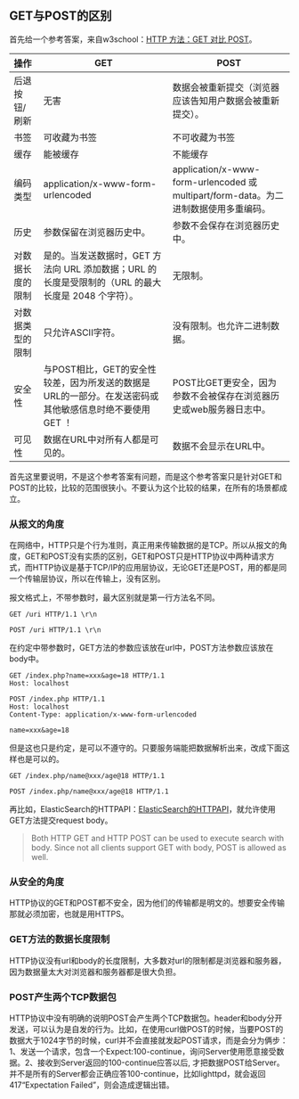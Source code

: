 ## GET与POST的区别

首先给一个参考答案，来自w3school：[HTTP 方法：GET 对比 POST](https://www.w3school.com.cn/tags/html_ref_httpmethods.asp)。

| 操作             | GET                                                          | POST                                                         |
| :--------------- | ------------------------------------------------------------ | ------------------------------------------------------------ |
| 后退按钮/刷新    | 无害                                                         | 数据会被重新提交（浏览器应该告知用户数据会被重新提交）。     |
| 书签             | 可收藏为书签                                                 | 不可收藏为书签                                               |
| 缓存             | 能被缓存                                                     | 不能缓存                                                     |
| 编码类型         | application/x-www-form-urlencoded                            | application/x-www-form-urlencoded 或 multipart/form-data。为二进制数据使用多重编码。 |
| 历史             | 参数保留在浏览器历史中。                                     | 参数不会保存在浏览器历史中。                                 |
| 对数据长度的限制 | 是的。当发送数据时，GET 方法向 URL 添加数据；URL 的长度是受限制的（URL 的最大长度是 2048 个字符）。 | 无限制。                                                     |
| 对数据类型的限制 | 只允许ASCII字符。                                            | 没有限制。也允许二进制数据。                                 |
| 安全性           | 与POST相比，GET的安全性较差，因为所发送的数据是URL的一部分。在发送密码或其他敏感信息时绝不要使用GET ！ | POST比GET更安全，因为参数不会被保存在浏览器历史或web服务器日志中。 |
| 可见性           | 数据在URL中对所有人都是可见的。                              | 数据不会显示在URL中。                                        |

首先这里要说明，不是这个参考答案有问题，而是这个参考答案只是针对GET和POST的比较，比较的范围很狭小。不要认为这个比较的结果，在所有的场景都成立。

### 从报文的角度

在网络中，HTTP只是个行为准则，真正用来传输数据的是TCP。所以从报文的角度，GET和POST没有实质的区别，GET和POST只是HTTP协议中两种请求方式，而HTTP协议是基于TCP/IP的应用层协议，无论GET还是POST，用的都是同一个传输层协议，所以在传输上，没有区别。

报文格式上，不带参数时，最大区别就是第一行方法名不同。

```http
GET /uri HTTP/1.1 \r\n
```

```http
POST /uri HTTP/1.1 \r\n
```

在约定中带参数时，GET方法的参数应该放在url中，POST方法参数应该放在body中。

```http
GET /index.php?name=xxx&age=18 HTTP/1.1
Host: localhost
```

```http
POST /index.php HTTP/1.1
Host: localhost
Content-Type: application/x-www-form-urlencoded

name=xxx&age=18
```

但是这也只是约定，是可以不遵守的。只要服务端能把数据解析出来，改成下面这样也是可以的。

```http
GET /index.php/name@xxx/age@18 HTTP/1.1
```

```http
POST /index.php/name@xxx/age@18 HTTP/1.1
```

再比如，ElasticSearch的HTTPAPI：[ElasticSearch的HTTPAPI](https://www.elastic.co/guide/en/elasticsearch/reference/current/search-request-body.html)，就允许使用GET方法提交request body。

> Both HTTP GET and HTTP POST can be used to execute search with body. Since not all clients support GET with body, POST is allowed as well.

### 从安全的角度

HTTP协议的GET和POST都不安全，因为他们的传输都是明文的。想要安全传输那就必须加密，也就是用HTTPS。

### GET方法的数据长度限制

HTTP协议没有url和body的长度限制，大多数对url的限制都是浏览器和服务器，因为数据量太大对浏览器和服务器都是很大负担。

### POST产生两个TCP数据包

HTTP协议中没有明确的说明POST会产生两个TCP数据包。header和body分开发送，可以认为是自发的行为。比如，在使用curl做POST的时候，当要POST的数据大于1024字节的时候，curl并不会直接就发起POST请求，而是会分为俩步：1、发送一个请求，包含一个Expect:100-continue，询问Server使用愿意接受数据。2、接收到Server返回的100-continue应答以后, 才把数据POST给Server。并不是所有的Server都会正确应答100-continue，比如lighttpd，就会返回417“Expectation Failed”，则会造成逻辑出错。
